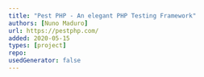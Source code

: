 ```yaml
---
title: "Pest PHP - An elegant PHP Testing Framework"
authors: [Nuno Maduro]
url: https://pestphp.com/
added: 2020-05-15
types: [project]
repo: 
usedGenerator: false
---
```

